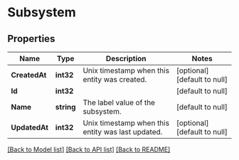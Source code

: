 # Subsystem

## Properties
Name | Type | Description | Notes
------------ | ------------- | ------------- | -------------
**CreatedAt** | **int32** | Unix timestamp when this entity was created. | [optional] [default to null]
**Id** | **int32** |  | [default to null]
**Name** | **string** | The label value of the subsystem. | [default to null]
**UpdatedAt** | **int32** | Unix timestamp when this entity was last updated. | [optional] [default to null]

[[Back to Model list]](../README.md#documentation-for-models) [[Back to API list]](../README.md#documentation-for-api-endpoints) [[Back to README]](../README.md)

